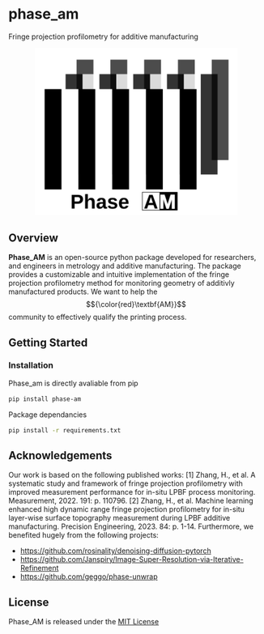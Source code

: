 # phase_am
Fringe projection profilometry for additive manufacturing

<p align="center">
<img src="https://raw.githubusercontent.com/Haolinz2/phase_am/19d21dfb2059f2ab37ad9a465a41286cdceff918/doc/assets/banner_phaseAM.svg" width="400" />
</p>

## Overview

**Phase_AM** is an open-source python package developed for researchers, and engineers in metrology and additive manufacturing. The package provides a customizable and intuitive implementation of the fringe projection profilometry method for monitoring geometry of additivly manufactured products. We want to help the $${\color{red}\textbf{AM}}$$ community to effectively qualify the printing process.

## Getting Started
### Installation
Phase_am is directly avaliable from pip
```bash
pip install phase-am
``` 
Package dependancies
```bash
pip install -r requirements.txt
```

## Acknowledgements
Our work is based on the following published works:
<a id="1">[1]</a> 
Zhang, H., et al. A systematic study and framework of fringe projection profilometry with improved measurement performance for in-situ LPBF process monitoring. Measurement, 2022. 191: p. 110796.
<a id="2">[2]</a> 
Zhang, H., et al. Machine learning enhanced high dynamic range fringe projection profilometry for in-situ layer-wise surface topography measurement during LPBF additive manufacturing. Precision Engineering, 2023. 84: p. 1-14.
Furthermore, we benefited hugely from the following projects:
- https://github.com/rosinality/denoising-diffusion-pytorch
- https://github.com/Janspiry/Image-Super-Resolution-via-Iterative-Refinement
- https://github.com/geggo/phase-unwrap

## License
Phase_AM is released under the [MIT License](LICENSE)
